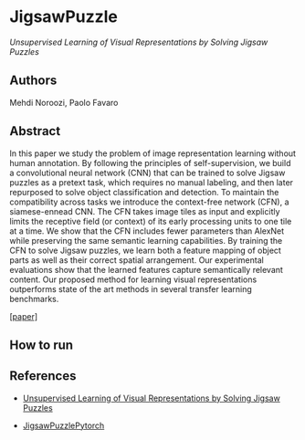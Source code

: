 # JigsawPuzzle

_Unsupervised Learning of Visual Representations by Solving Jigsaw Puzzles_

## Authors

Mehdi Noroozi, Paolo Favaro

## Abstract

In this paper we study the problem of image representation learning without human annotation. By following the principles of self-supervision, we build a convolutional neural network (CNN) that can be trained to solve Jigsaw puzzles as a pretext task, which requires no manual labeling, and then later repurposed to solve object classification and detection. To maintain the compatibility across tasks we introduce the context-free network (CFN), a siamese-ennead CNN. The CFN takes image tiles as input and explicitly limits the receptive field (or context) of its early processing units to one tile at a time. We show that the CFN includes fewer parameters than AlexNet while preserving the same semantic learning capabilities. By training the CFN to solve Jigsaw puzzles, we learn both a feature mapping of object parts as well as their correct spatial arrangement. Our experimental evaluations show that the learned features capture semantically relevant content. Our proposed method for learning visual representations outperforms state of the art methods in several transfer learning benchmarks.

[[paper]](https://arxiv.org/abs/1603.09246)

## How to run

## References

- [Unsupervised Learning of Visual Representations by Solving Jigsaw Puzzles](https://arxiv.org/abs/1603.09246)

- [JigsawPuzzlePytorch](https://github.com/bbrattoli/JigsawPuzzlePytorch)

